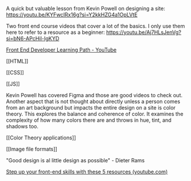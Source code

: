 A quick but valuable lesson from Kevin Powell on designing a site:
https://youtu.be/KYFwcIRx16g?si=Y2kkHZG4a1OpLVtE

Two front end course videos that cover a lot of the basics. I only use them here to refer to a resource as a beginner:
https://youtu.be/Aj7HLsJenVg?si=bN6-APcHil-IgKYD

[Front End Developer Learning Path - YouTube](https://www.youtube.com/playlist?list=PLWKjhJtqVAbmMuZ3saqRIBimAKIMYkt0E)

[[HTML]]

[[CSS]]

[[JS]]

Kevin Powell has covered Figma and those are good videos to check out. Another aspect that is not thought about directly unless a person comes from an art background but impacts the entire design on a site is color theory. This explores the balance and coherence of color. It examines the complexity of how many colors there are and throws in hue, tint, and shadows too. 

[[Color Theory applications]]

[[Image file formats]]

"Good design is al little design as possible" - Dieter Rams

[Step up your front-end skills with these 5 resources (youtube.com)](https://www.youtube.com/watch?v=QqDH5sYzDS8&list=PL4-IK0AVhVjMylAEgsiMvj3rt4Eb_lI1k&index=13)


